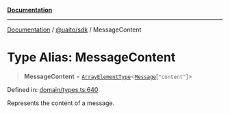 [**Documentation**](../../../README.md)

***

[Documentation](../../../README.md) / [@uaito/sdk](../README.md) / MessageContent

# Type Alias: MessageContent

> **MessageContent** = [`ArrayElementType`](ArrayElementType.md)\<[`Message`](Message.md)\[`"content"`\]\>

Defined in: [domain/types.ts:640](https://github.com/elribonazo/uaito/blob/59519c0d40f515dbd89fd61e340cabe541998f9e/packages/sdk/src/domain/types.ts#L640)

Represents the content of a message.
